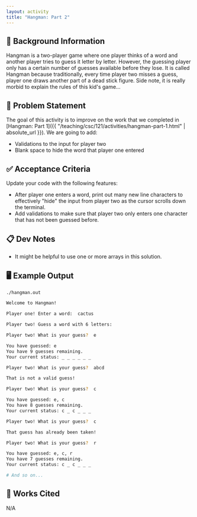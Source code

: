 ```yaml
---
layout: activity
title: "Hangman: Part 2"
---
```


## 🔖 Background Information

Hangman is a two-player game where one player thinks of a word and another player tries to guess it letter by letter. However, the guessing player only has a certain number of guesses available before they lose. It is called Hangman because traditionally, every time player two misses a guess, player one draws another part of a dead stick figure. Side note, it is really morbid to explain the rules of this kid's game...

## 🎯 Problem Statement

The goal of this activity is to improve on the work that we completed in [Hangman: Part 1]({{ "/teaching/csc/121/activities/hangman-part-1.html" | absolute_url }}). We are going to add:

* Validations to the input for player two
* Blank space to hide the word that player one entered

## ✅ Acceptance Criteria

Update your code with the following features:

* After player one enters a word, print out many new line characters to effectively "hide" the input from player two as the cursor scrolls down the terminal.
* Add validations to make sure that player two only enters one character that has not been guessed before.

## 📋 Dev Notes

* It might be helpful to use one or more arrays in this solution.

## 🖥️ Example Output

```bash
./hangman.out

Welcome to Hangman!

Player one! Enter a word:  cactus

Player two! Guess a word with 6 letters:

Player two! What is your guess?  e

You have guessed: e
You have 9 guesses remaining.
Your current status: _ _ _ _ _ _

Player two! What is your guess?  abcd

That is not a valid guess!

Player two! What is your guess?  c

You have guessed: e, c
You have 8 guesses remaining.
Your current status: c _ c _ _ _

Player two! What is your guess?  c

That guess has already been taken!

Player two! What is your guess?  r

You have guessed: e, c, r
You have 7 guesses remaining.
Your current status: c _ c _ _ _

# And so on...
```

## 📘 Works Cited

N/A
